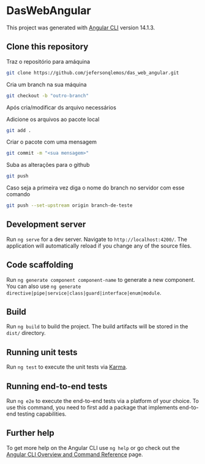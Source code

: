# DasWebAngular

This project was generated with [Angular CLI](https://github.com/angular/angular-cli) version 14.1.3.

## Clone this repository

Traz o repositório para amáquina

```bash
git clone https://github.com/jefersonqlemos/das_web_angular.git
```

Cria um branch na sua máquina

```bash
git checkout -b "outro-branch"
```

Após cria/modificar ds arquivo necessários

Adicione os arquivos ao pacote local

```bash
git add .
```

Criar o pacote com uma mensagem

```bash
git commit -m "<sua mensagem>"
```

Suba as alterações para o github

```bash
git push
```

Caso seja a primeira vez diga o nome do branch no servidor com esse comando

```bash
git push --set-upstream origin branch-de-teste
```

## Development server

Run `ng serve` for a dev server. Navigate to `http://localhost:4200/`. The application will automatically reload if you change any of the source files.

## Code scaffolding

Run `ng generate component component-name` to generate a new component. You can also use `ng generate directive|pipe|service|class|guard|interface|enum|module`.

## Build

Run `ng build` to build the project. The build artifacts will be stored in the `dist/` directory.

## Running unit tests

Run `ng test` to execute the unit tests via [Karma](https://karma-runner.github.io).

## Running end-to-end tests

Run `ng e2e` to execute the end-to-end tests via a platform of your choice. To use this command, you need to first add a package that implements end-to-end testing capabilities.

## Further help

To get more help on the Angular CLI use `ng help` or go check out the [Angular CLI Overview and Command Reference](https://angular.io/cli) page.
